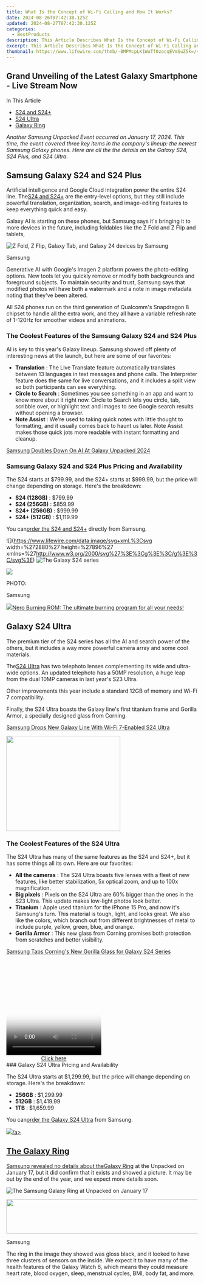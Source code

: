 ```yaml
---
title: What Is the Concept of Wi-Fi Calling and How It Works?
date: 2024-08-26T07:42:30.125Z
updated: 2024-08-27T07:42:30.125Z
categories:
  - BestProducts
description: This Article Describes What Is the Concept of Wi-Fi Calling and How It Works?
excerpt: This Article Describes What Is the Concept of Wi-Fi Calling and How It Works?
thumbnail: https://www.lifewire.com/thmb/-BMPMcpLK1WuTf0zocqEVmSuZ5k=/400x300/filters:no_upscale():max_bytes(150000):strip_icc():format(webp)/GettyImages-1187582500-d71cdd9c911f4da39702a729801e44f7.jpg
---
```


## Grand Unveiling of the Latest Galaxy Smartphone - Live Stream Now

 In This Article

* [S24 and S24+](https://www.lifewire.com/#toc-samsung-galaxy-s24-and-s24-plus)
* [S24 Ultra](https://www.lifewire.com/#toc-galaxy-s24-ultra)
* [Galaxy Ring](https://www.lifewire.com/#toc-the-galaxy-ring)

 _Another Samsung Unpacked Event occurred on January 17, 2024\. This time, the event covered three key items in the company's lineup: the newest Samsung Galaxy phones. Here are all the the details on the Galaxy S24, S24 Plus, and S24 Ultra._

## Samsung Galaxy S24 and S24 Plus

 Artificial intelligence and Google Cloud integration power the entire S24 line. The[S24 and S24+](https://www.lifewire.com/samsung-galaxy-s24-7964194) are the entry-level options, but they still include powerful translation, organization, search, and image-editing features to keep everything quick and easy.

 Galaxy AI is starting on these phones, but Samsung says it's bringing it to more devices in the future, including foldables like the Z Fold and Z Flip and tablets,

![Z Fold, Z Flip, Galaxy Tab, and Galaxy 24 devices by Samsung](https://www.lifewire.com/thmb/ph0bgMizYzTv5loBL9A-fipQ3qc=/960x0/filters:no_upscale():max_bytes(200000):strip_icc():format(webp)/Samsung-Galaxy-AI-products-2c855edca4d44ce49a2635bc570e42de.jpg)

Samsung

 Generative AI with Google's Imagen 2 platform powers the photo-editing options. New tools let you quickly remove or modify both backgrounds and foreground subjects. To maintain security and trust, Samsung says that modified photos will have both a watermark and a note in image metadata noting that they've been altered.

 All S24 phones run on the third generation of Qualcomm's Snapdragon 8 chipset to handle all the extra work, and they all have a variable refresh rate of 1-120Hz for smoother videos and animations.

### The Coolest Features of the Samsung Galaxy S24 and S24 Plus

 AI is key to this year's Galaxy lineup. Samsung showed off plenty of interesting news at the launch, but here are some of our favorites:

* **Translation** : The Live Translate feature automatically translates between 13 languages in text messages and phone calls. The Interpreter feature does the same for live conversations, and it includes a split view so both participants can see everything.
* **Circle to Search** : Sometimes you see something in an app and want to know more about it right now. Circle to Search lets you circle, tab, scribble over, or highlight text and images to see Google search results without opening a browser.
* **Note Assist** : We're used to taking quick notes with little thought to formatting, and it usually comes back to haunt us later. Note Assist makes those quick jots more readable with instant formatting and cleanup.

[Samsung Doubles Down On AI At Galaxy Unpacked 2024](https://www.lifewire.com/samsung-ai-galaxy-unpacked-2024-8430782)

### Samsung Galaxy S24 and S24 Plus Pricing and Availability

 The S24 starts at $799.99, and the S24+ starts at $999.99, but the price will change depending on storage. Here's the breakdown:

* **S24 (128GB)** : $799.99
* **S24 (256GB)** : $859.99
* **S24+ (256GB)** : $999.99
* **S24+ (512GB)** : $1,119.99

 You can[order the S24 and S24+](https://shop-links.co/link/?exclusive=1&publisher_slug=itechdaily19598&url=https%3A%2F%2Fwww.samsung.com%2Fus%2Fsmartphones%2Fgalaxy-s24%2Fbuy%2Fgalaxy-s24-plus-512gb-unlocked-sm-s926ulbexaa%2F) directly from Samsung.

![](<https://www.lifewire.com/data:image/svg+xml,%3Csvg> width=%272880%27 height=%27896%27 xmlns=%27<http://www.w3.org/2000/svg%27%3E%3Cg%3E%3C/g%3E%3C/svg%3E>) ![The Galaxy S24 series](https://www.lifewire.com/thmb/H8-QOm52O_whCuEeJB99b-JlfD0=/1500x0/filters:no_upscale():max_bytes(200000):strip_icc():format(webp)/Galaxy-S24-series-side-8dcbaec3364645939e41673b77364f49.jpg)

<!-- affiliate ads begin -->
<a href="https://shop.mondly.com/affiliate.php?ACCOUNT=ATISTUDI&AFFILIATE=108875&PATH=https%3A%2F%2Fwww.mondly.com%3FAFFILIATE%3D108875%26RESOURCE%3D%2BEducational%2B970x90%2B"><img src="https://secure.avangate.com/images/merchant/69c418c33ec2e1a4267fa9bb77fa1428/educational-970x90.gif" border="0"></a>
<!-- affiliate ads end -->
 PHOTO:

Samsung

<!-- affiliate ads begin -->
<a href="https://store.nero.com/order/checkout.php?PRODS=39694080&QTY=1&AFFILIATE=108875&CART=1"><img src="http://cdnwww.nero.com/nero-com-wAssets/img/banners/2023/nbr/fire/Screenshot_1red_gb.jpg" border="0">Nero Burning ROM:
The ultimate burning program for all your needs!</a>
<!-- affiliate ads end -->
## Galaxy S24 Ultra

 The premium tier of the S24 series has all the AI and search power of the others, but it includes a way more powerful camera array and some cool materials.

 The[S24 Ultra](https://www.lifewire.com/samsung-galaxy-s24-ultra-7964195) has two telephoto lenses complementing its wide and ultra-wide options. An updated telephoto has a 50MP resolution, a huge leap from the dual 10MP cameras in last year's S23 Ultra.

 Other improvements this year include a standard 12GB of memory and Wi-Fi 7 compatibility.

 Finally, the S24 Ultra boasts the Galaxy line's first titanium frame and Gorilla Armor, a specially designed glass from Corning.

[Samsung Drops New Galaxy Line With Wi-Fi 7-Enabled S24 Ultra](https://www.lifewire.com/samsung-galaxy-s24-line-with-wi-fi-7-8426902)

<!-- affiliate ads begin -->
<a href="https://homestyler.sjv.io/c/5597632/2044747/22993" target="_top" id="2044747"><img src="//a.impactradius-go.com/display-ad/22993-2044747" border="0" alt="" width="300" height="250"/></a><img height="0" width="0" src="https://imp.pxf.io/i/5597632/2044747/22993" style="position:absolute;visibility:hidden;" border="0" />
<!-- affiliate ads end -->
### The Coolest Features of the S24 Ultra

 The S24 Ultra has many of the same features as the S24 and S24+, but it has some things all its own. Here are our favorites:

* **All the cameras** : The S24 Ultra boasts five lenses with a fleet of new features, like better stabilization, 5x optical zoom, and up to 100x magnification.
* **Big pixels** : Pixels on the S24 Ultra are 60% bigger than the ones in the S23 Ultra. This update makes low-light photos look better.
* **Titanium** : Apple used titanium for the iPhone 15 Pro, and now it's Samsung's turn. This material is tough, light, and looks great. We also like the colors, which branch out from different brightnesses of metal to include purple, yellow, green, blue, and orange.
* **Gorilla Armor** : This new glass from Corning promises both protection from scratches and better visibility.

[Samsung Taps Corning's New Gorilla Glass for Galaxy S24 Series](https://www.lifewire.com/samsung-corning-gorilla-armor-galaxy-s24-8430937)

<!-- affiliate ads begin -->
<span id="1997795">
					<video width="250" height="250" style="cursor:pointer"
           poster="//a.impactradius-go.com/display-clicktoplayimage/1997795.jpeg"
           onclick="if(!this.playClicked){this.play();this.setAttribute('controls',true);this.playClicked=true;}">
	   <source src="//a.impactradius-go.com/display-ad/23621-1997795">
	   <img src="//a.impactradius-go.com/display-clicktoplayimage/1997795.jpeg" style="border: none; height: 100%; width: 100%; object-fit: contain">
	</video>
	<div style="width:250px;text-align:center"><a href="javascript:window.open(decodeURIComponent('https%3A%2F%2Fproteahair.pxf.io%2Fc%2F5597632%2F1997795%2F23621'), '_blank');void(0);">Click here</a></div>
</span>
<img height="0" width="0" src="https://imp.pxf.io/i/5597632/1997795/23621" style="position:absolute;visibility:hidden;" border="0" />
<!-- affiliate ads end -->
### Galaxy S24 Ultra Pricing and Availability

 The S24 Ultra starts at $1,299.99, but the price will change depending on storage. Here's the breakdown:

* **256GB** : $1,299.99
* **512GB** : $1,419.99
* **1TB** : $1,659.99

 You can[order the Galaxy S24 Ultra](https://shop-links.co/link/?exclusive=1&publisher_slug=itechdaily19598&url=https%3A%2F%2Fwww.samsung.com%2Fus%2Fsmartphones%2Fgalaxy-s24-ultra%2Fbuy%2Fgalaxy-s24-ultra-512gb-unlocked-sm-s928uzkfxaa%2F) from Samsung.

<!-- affiliate ads begin -->
<a href="https://store.nero.com/order/checkout.php?PRODS=4729507&QTY=1&AFFILIATE=108875&CART=1"><img src="https://www.nero.com/nero-com-wAssets/img/banners/2023/TIU/Nero_TuneItUp_Screen_2.webp" border="0">/a>
<!-- affiliate ads end -->
## The Galaxy Ring

 Samsung revealed no details about the[Galaxy Ring](https://www.lifewire.com/samsung-galaxy-ring-8431146) at the Unpacked on January 17, but it did confirm that it exists and showed a picture. It may be out by the end of the year, and we expect more details soon.

![The Samsung Galaxy Ring at Unpacked on January 17](https://www.lifewire.com/thmb/XOn6Op1FOwrrBB4DZC-JI2v8zjg=/960x0/filters:no_upscale():max_bytes(200000):strip_icc():format(webp)/Galaxy-Ring-8ce01a84a53c4c0596485ebde10aea04.jpg)

<!-- affiliate ads begin -->
<a href="https://mindmanager.sjv.io/c/5597632/1787667/20231" target="_top" id="1787667"><img src="//a.impactradius-go.com/display-ad/20231-1787667" border="0" alt="" width="728" height="90"/></a><img height="0" width="0" src="https://imp.pxf.io/i/5597632/1787667/20231" style="position:absolute;visibility:hidden;" border="0" />
<!-- affiliate ads end -->
Samsung

 The ring in the image they showed was gloss black, and it looked to have three clusters of sensors on the inside. We expect it to have many of the health features of the Galaxy Watch 6, which means they could measure heart rate, blood oxygen, sleep, menstrual cycles, BMI, body fat, and more.

<ins class="adsbygoogle"
     style="display:block"
     data-ad-format="autorelaxed"
     data-ad-client="ca-pub-7571918770474297"
     data-ad-slot="1223367746"></ins>



<ins class="adsbygoogle"
     style="display:block"
     data-ad-client="ca-pub-7571918770474297"
     data-ad-slot="8358498916"
     data-ad-format="auto"
     data-full-width-responsive="true"></ins>


